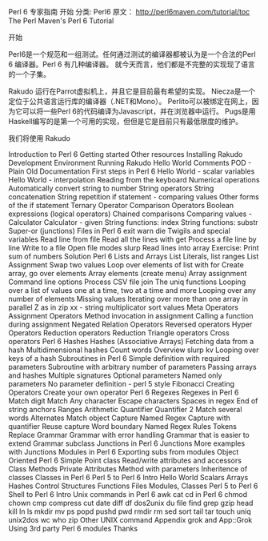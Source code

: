 Perl 6 专家指南  开始
分类: Perl6
原文： http://perl6maven.com/tutorial/toc    The Perl Maven's Perl 6 Tutorial


 

 

  开始

Perl6是一个规范和一组测试。任何通过测试的编译器都被认为是一个合法的Perl 6 编译器。Perl 6 有几种编译器。 就今天而言，他们都是不完整的实现现了语言的一个子集。

Rakudo 运行在Parrot虚拟机上，并且它是目前最有希望的实现。
Niecza是一个定位于公共语言运行库的编译器（.NET和Mono）。
Perlito可以被绑定在网上，因为它可以将一些Perl 6的代码编译为Javascript，并在浏览器中运行。
Pugs是用Haskell编写的是第一个可用的实现，但但是它是目前只有最低限度的维护。

我们将使用 Rakudo

 

 

 

 

 

 

 

 

 

 
Introduction to Perl 6
Getting started
Other resources
Installing Rakudo
Development Environment
Running Rakudo
Hello World
Comments
POD - Plain Old Documentation
First steps in Perl 6
Hello World - scalar variables
Hello World - interpolation
Reading from the keyboard
Numerical operations
Automatically convert string to number
String operators
String concatenation
String repetition
if statement - comparing values
Other forms of the if statement
Ternary Operator
Comparison Operators
Boolean expressions (logical operators)
Chained comparisons
Comparing values - Calculator
Calculator - given
String functions: index
String functions: substr
Super-or (junctions)
Files in Perl 6
exit
warn
die
Twigils and special variables
Read line from file
Read all the lines with get
Process a file line by line
Write to a file
Open file modes
slurp
Read lines into array
Exercise: Print sum of numbers
Solution
Perl 6 Lists and Arrays
List Literals, list ranges
List Assignment
Swap two values
Loop over elements of list with for
Create array, go over elements
Array elements (create menu)
Array assignment
Command line options
Process CSV file
join
The uniq functions
Looping over a list of values one at a time, two at a time and more
Looping over any number of elements
Missing values
Iterating over more than one array in parallel
Z as in zip
xx - string multiplicator
sort values
Meta Operators
Assignment Operators
Method invocation in assignment
Calling a function during assignment
Negated Relation Operators
Reversed operators
Hyper Operators
Reduction operators
Reduction Triangle operators
Cross operators
Perl 6 Hashes
Hashes (Associative Arrays)
Fetching data from a hash
Multidimensional hashes
Count words
Overview
slurp
kv
Looping over keys of a hash
Subroutines in Perl 6
Simple definition with required parameters
Subroutine with arbitrary number of parameters
Passing arrays and hashes
Multiple signatures
Optional parameters
Named only parameters
No parameter definition - perl 5 style
Fibonacci
Creating Operators
Create your own operator
Perl 6 Regexes
Regexes in Perl 6
Match digit
Match Any character
Escape characters
Spaces in regex
End of string anchors
Ranges
Arithmetic
Quantifier
Quantifier 2
Match several words
Alternates
Match object
Capture
Named Regex
Capture with quantifier
Reuse capture
Word boundary
Named Regex
Rules
Tokens
Replace
Grammar
Grammar with error handling
Grammar that is easier to extend
Grammar subclass
Junctions in Perl 6
Junctions
More examples with Junctions
Modules in Perl 6
Exporting subs from modules
Object Oriented Perl 6
Simple Point class
Read/write attributes and accessors
Class Methods
Private Attributes
Method with parameters
Inheritence of classes
Classes in Perl 6
Perl 5 to Perl 6
Intro
Hello World
Scalars
Arrays
Hashes
Control Structures
Functions
Files
Modules, Classes
Perl 5 to Perl 6
Shell to Perl 6
Intro
Unix commands in Perl 6
awk
cat
cd in Perl 6
chmod
chown
cmp
compress
cut
date
diff
df
dos2unix
du
file
find
grep
gzip
head
kill
ln
ls
mkdir
mv
ps
popd
pushd
pwd
rmdir
rm
sed
sort
tail
tar
touch
uniq
unix2dos
wc
who
zip
Other UNIX command
Appendix
grok and App::Grok
Using 3rd party Perl 6 modules
Thanks